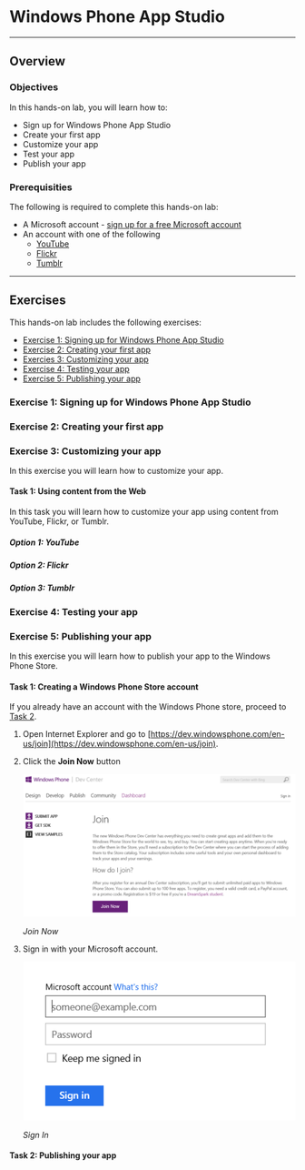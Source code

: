 <a name="Title"></a>
# Windows Phone App Studio #

---
<a name="Overview"></a>
## Overview ##

<a name="Objectives"></a>
### Objectives ###

In this hands-on lab, you will learn how to:

- Sign up for Windows Phone App Studio
- Create your first app
- Customize your app
- Test your app
- Publish your app

<a name="Prerequisites"></a>
### Prerequisities ###

The following is required to complete this hands-on lab:
- A Microsoft account - [sign up for a free Microsoft account](https://signup.live.com)
- An account with one of the following
	- [YouTube](http://youtube.com)
	- [Flickr](http://flickr.com)
	- [Tumblr](http://tumblr.com)

---
<a name="Exercises"></a>
## Exercises ##

This hands-on lab includes the following exercises:
- [Exercise 1: Signing up for Windows Phone App Studio](#Exercise1)
- [Exercise 2: Creating your first app](#Exercise2)
- [Exercies 3: Customizing your app](#Exercise3)
- [Exercise 4: Testing your app](#Exercise4)
- [Exercise 5: Publishing your app](#Exercise5)

<a name="Exercise1"></a>
### Exercise 1: Signing up for Windows Phone App Studio ###

<a name="Exercise2"></a>
### Exercise 2: Creating your first app ###

<a name="Exercise3"></a>
### Exercise 3: Customizing your app ###

In this exercise you will learn how to customize your app. 

<a name="Ex3Task1"></a>
#### Task 1: Using content from the Web ####

In this task you will learn how to customize your app using content from YouTube, Flickr, or Tumblr. 

<a name="Ex3Task1Option1"></a>
##### Option 1: YouTube #####

<a name="Ex3Task1Option2"></a>
##### Option 2: Flickr #####

<a name="Ex3Task1Option3"></a>
##### Option 3: Tumblr #####

<a name="Exercise4"></a>
### Exercise 4: Testing your app ###

<a name="Exercise5"></a>
### Exercise 5: Publishing your app ###

In this exercise you will learn how to publish your app to the Windows Phone Store.

<a name="Ex5Task1"></a>
#### Task 1: Creating a Windows Phone Store account ####

If you already have an account with the Windows Phone store, proceed to [Task 2](#Ex5Task2).

1. Open Internet Explorer and go to [https://dev.windowsphone.com/en-us/join](https://dev.windowsphone.com/en-us/join).

1. Click the **Join Now** button

	![Join Now](images/ex5task1-01-join-now.png?raw=true "Join Now")

	_Join Now_

1. Sign in with your Microsoft account.

	![Sign In](images/ex5task1-02-sign-in.png?raw=true "Sign In")

	_Sign In_

<a name="Ex5Task2"></a>
#### Task 2: Publishing your app ####
